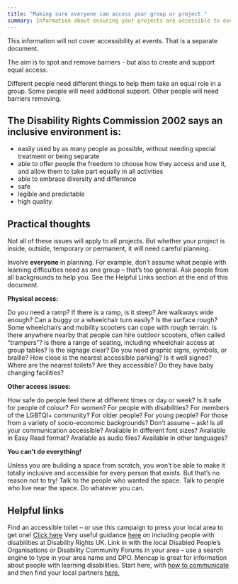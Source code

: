 ```yaml
---
title: "Making sure everyone can access your group or project "
summary: Information about ensuring your projects are accessible to everyone.
---
```


This information will not cover accessibility at events. That is a separate document.

The aim is to spot and remove barriers - but also to create and support equal access.



Different people need different things to help them take an equal role in a group. Some people will need additional support. Other people will need barriers removing. 



## The Disability Rights Commission 2002 says an inclusive environment is:


* easily used by as many people as possible, without needing special treatment or being separate
* able to offer people the freedom to choose how they access and use it, and allow them to take part equally in all activities 
* able to embrace diversity and difference
* safe
* legible and predictable
* high quality.



## Practical thoughts



Not all of these issues will apply to all projects. But whether your project is inside, outside, temporary or permanent, it will need careful planning.

Involve **everyone** in planning. For example, don’t assume what people with learning difficulties need as one group – that’s too general. Ask people from all backgrounds to help you. See the Helpful Links section at the end of this document.



**Physical access:**



Do you need a ramp? If there is a ramp, is it steep?
Are walkways wide enough? Can a buggy or a wheelchair turn easily?
Is the surface rough? Some wheelchairs and mobility scooters can cope with rough terrain. Is there anywhere nearby that people can hire outdoor scooters, often called “trampers”?
Is there a range of seating, including wheelchair access at group tables?
Is the signage clear? Do you need graphic signs, symbols, or braille?
How close is the nearest accessible parking? Is it well signed?
Where are the nearest toilets? Are they accessible? Do they have baby changing facilities?



**Other access issues:**



How safe do people feel there at different times or day or week? 
Is it safe for people of colour? For women? For people with disabilities? For members of the LGBTQI+ community? For older people? For young people? For those from a variety of socio-economic backgrounds? Don’t assume – ask! 
Is all your communication accessible? Available in different font sizes? Available in Easy Read format? Available as audio files? Available in other languages?



**You can’t do everything!**



Unless you are building a space from scratch, you won’t be able to make it totally inclusive and accessible for every person that exists. But that’s no reason not to try! Talk to the people who wanted the space. Talk to people who live near the space. Do whatever you can.



## Helpful links



Find an accessible toilet – or use this campaign to press your local area to get one! [Click here](https://www.changing-places.org/ "Changing Places")
Very useful guidance [here](https://www.disabilityrightsuk.org/sites/default/files/pdf/1%20%20InclusivecommunitiesLAguidance.pdf) on including people with disabilities at Disability Rights UK. 
Link in with the local Disabled People’s Organisations or Disability Community Forums in your area – use a search engine to type in your area name and DPO.
Mencap is great for information about people with learning disabilities. Start here, with [how to communicate](https://www.mencap.org.uk/learning-disability-explained/communicating-people-learning-disability) and then find your local partners [here.](https://www.mencap.org.uk/advice-and-support/network-partners) 
